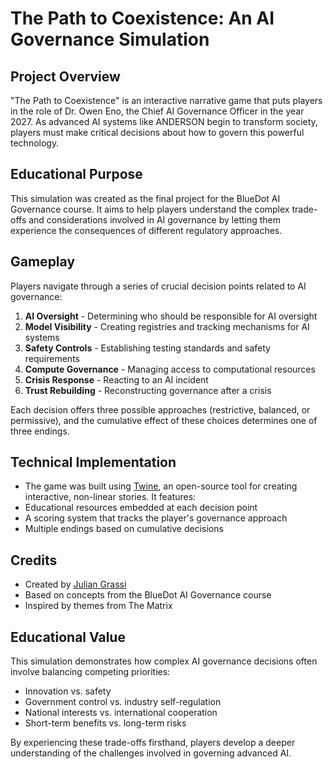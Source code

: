 # The Path to Coexistence: An AI Governance Simulation

## Project Overview
"The Path to Coexistence" is an interactive narrative game that puts players in the role of Dr. Owen Eno, the Chief AI Governance Officer in the year 2027. As advanced AI systems like ANDERSON begin to transform society, players must make critical decisions about how to govern this powerful technology.

## Educational Purpose
This simulation was created as the final project for the BlueDot AI Governance course. It aims to help players understand the complex trade-offs and considerations involved in AI governance by letting them experience the consequences of different regulatory approaches.

## Gameplay
Players navigate through a series of crucial decision points related to AI governance:
1. **AI Oversight** - Determining who should be responsible for AI oversight
2. **Model Visibility** - Creating registries and tracking mechanisms for AI systems
3. **Safety Controls** - Establishing testing standards and safety requirements
4. **Compute Governance** - Managing access to computational resources
5. **Crisis Response** - Reacting to an AI incident
6. **Trust Rebuilding** - Reconstructing governance after a crisis

Each decision offers three possible approaches (restrictive, balanced, or permissive), and the cumulative effect of these choices determines one of three endings.

## Technical Implementation
* The game was built using [Twine](https://twinery.org/), an open-source tool for creating interactive, non-linear stories. It features:
* Educational resources embedded at each decision point
* A scoring system that tracks the player's governance approach
* Multiple endings based on cumulative decisions

## Credits
* Created by [Julian Grassi](https://www.linkedin.com/in/julian-grassi/)
* Based on concepts from the BlueDot AI Governance course
* Inspired by themes from The Matrix

## Educational Value
This simulation demonstrates how complex AI governance decisions often involve balancing competing priorities:
* Innovation vs. safety
* Government control vs. industry self-regulation
* National interests vs. international cooperation
* Short-term benefits vs. long-term risks

By experiencing these trade-offs firsthand, players develop a deeper understanding of the challenges involved in governing advanced AI.